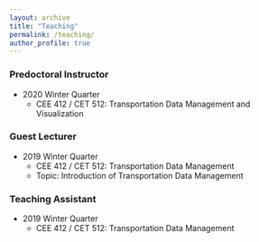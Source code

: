 ```yaml
---
layout: archive
title: "Teaching"
permalink: /teaching/
author_profile: true
---
```

<!--
{% include base_path %}
{% for post in site.teaching reversed %}
  {% include archive-single.html %}
{% endfor %}
-->

### Predoctoral Instructor
* 2020 Winter Quarter
  * CEE 412 / CET 512: Transportation Data Management and Visualization

### Guest Lecturer
* 2019 Winter Quarter
  * CEE 412 / CET 512: Transportation Data Management
  * Topic: Introduction of Transportation Data Management
  
### Teaching Assistant
* 2019 Winter Quarter
  * CEE 412 / CET 512: Transportation Data Management
